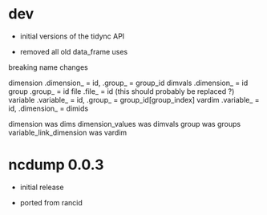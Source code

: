 # dev

* initial versions of the tidync API

* removed all old data_frame uses

breaking name changes


dimension  .dimension_  = id,  .group_ = group_id
dimvals   .dimension_ = id
group    .group_  = id
file      .file_   = id (this should probably be replaced ?)
variable  .variable_ = id, .group_ = group_id[group_index]
vardim    .variable_ = id, .dimension_ = dimids

dimension was dims
dimension_values was dimvals
group was groups
variable_link_dimension was vardim


# ncdump 0.0.3

* initial release

* ported from rancid



